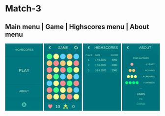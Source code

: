# Match-3

Main menu | Game | Highscores menu | About menu
----------------------------------------------------
![Collage](Images/collage.png)
